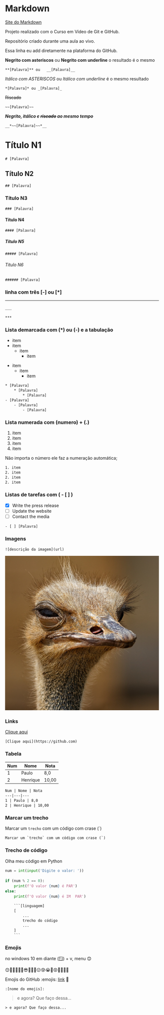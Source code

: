 # Markdown 
[Site do Markdown](https://www.markdownguide.org/cheat-sheet/)

 Projeto realizado com o Curso em Vídeo de Git e GitHub.

 Repositório criado durante uma aula ao vivo.

 Essa linha eu add diretamente na plataforma do GitHub.

**Negrito com asteriscos** ou __Negrito com underline__ o resultado é o mesmo

    **[Palavra]** ou   __[Palavra]__

*Itálico com ASTERISCOS* ou _Itálico com underline_ é o mesmo resultado

    *[Palavra]* ou _[Palavra]_

~~Riscado~~

    ~~[Palavra]~~

__*Negrito, itálico e ~~riscado~~ ao mesmo tempo*__

    __*~~[Palavra]~~*__

# Título N1

    # [Palavra]

## Título N2

    ## [Palavra]

### Título N3

    ### [Palavra]

#### Título N4

    #### [Palavra]

##### Título N5

    ##### [Palavra]

###### Título N6

    ###### [Palavra]


### linha com três [-] ou [*]

___ 

    ___ 

    ***

### Lista demarcada com (*) ou (-) e a tabulação
* item
* item
    * item
        * item
- item
    - item
        - item

```
* [Palavra]
    * [Palavra]
        * [Palavra]
- [Palavra]
    - [Palavra]
        - [Palavra]
```
            
### Lista numerada com (numero) + (.)
1. item
2. item
2. item
2. item

Não importa o número ele faz a numeração automática;

```
1. item
2. item
2. item
2. item
```

### Listas de tarefas com ( - [ ] )

- [x] Write the press release
- [ ] Update the website
- [ ] Contact the media

```
- [ ] [Palavra]
```

### Imagens
    ![descrição da imagem](url)

![Ema desconfiada](./site-exemplo/img/img.jpg)

### Links

[Clique aqui](https://github.com)

    [Clique aqui](https://github.com)

### Tabela

Num | Nome | Nota
---|---|---
1 | Paulo | 8,0
2 | Henrique | 10,00

```
Num | Nome | Nota
---|---|---
1 | Paulo | 8,0
2 | Henrique | 10,00
```

### Marcar um trecho 
 Marcar um `trecho` com um código com crase (`)

    Marcar um `trecho` com um código com crase (`)

### Trecho de código 

Olha meu código em Python

```python
num = int(input('Digite o valor: '))

if (num % 2 == 0):
    print(f'O valor {num} é PAR')
else:
    print(f'O valor {num} é IM  PAR')
```
```
    ```[linguagem]
    [
        ...
        trecho do código
        ...
    ]
    ```
```

### Emojis  
no windows 10 em diante (🪟) + v, menu 😊

😊🤦‍♂️💖🎶🤣😎🥰😶‍🌫️😕😰😭🤬😡🤢🤮🫢🤡 

Emojis do GitHub :emojis: [link](https://github.com/ikatyang/emoji-cheat-sheet/tree/3e39dd91b3b2215847d7b49ab504097b0f9ed31c) :eyes:

    :[nome do emojis]:


> e agora? Que faço dessa...
    
    > e agora? Que faço dessa...